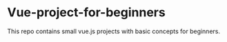 # Vue-project-for-beginners
This repo contains small vue.js projects with basic concepts for beginners.
